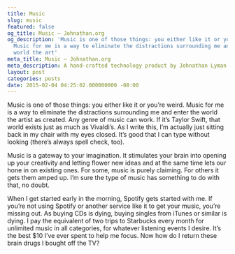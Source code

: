 ```yaml
---
title: Music
slug: music
featured: false
og_title: Music – Johnathan.org
og_description: 'Music is one of those things: you either like it or you’re weird.
  Music for me is a way to eliminate the distractions surrounding me and enter the
  world the art'
meta_title: Music – Johnathan.org
meta_description: A hand-crafted technology product by Johnathan Lyman
layout: post
categories: posts
date: 2015-02-04 04:25:02.000000000 -08:00
---
```


Music is one of those things: you either like it or you’re weird. Music for me is a way to eliminate the distractions surrounding me and enter the world the artist as created. Any genre of music can work. If it’s Taylor Swift, that world exists just as much as Vivaldi’s. As I write this, I’m actually just sitting back in my chair with my eyes closed. It’s good that I can type without looking (there’s always spell check, too).

Music is a gateway to your imagination. It stimulates your brain into opening up your creativity and letting flower new ideas and at the same time lets our hone in on existing ones. For some, music is purely claiming. For others it gets them amped up. I’m sure the type of music has something to do with that, no doubt.

When I get started early in the morning, Spotify gets started with me. If you’re not using Spotify or another service like it to get your music, you’re missing out. As buying CDs is dying, buying singles from iTunes or similar is dying. I pay the equivalent of two trips to Starbucks every month for unlimited music in all categories, for whatever listening events I desire. It’s the best $10 I’ve ever spent to help me focus. Now how do I return these brain drugs I bought off the TV?

